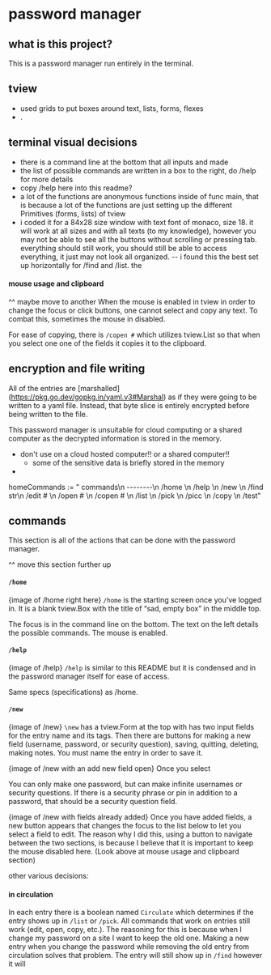 # password manager

## what is this project?
This is a password manager run entirely in the terminal. 

## tview
- used grids to put boxes around text, lists, forms, flexes
- .


## terminal visual decisions
- there is a command line at the bottom that all inputs and made
- the list of possible commands are written in a box to the right, do /help for more details
- copy /help here into this readme?
- a lot of the functions are anonymous functions inside of func main, that is because a lot of the functions are just setting up the different Primitives (forms, lists) of tview
- i coded it for a 84x28 size window with text font of monaco, size 18. it will work at all sizes and with all texts (to my knowledge), however you may not be able to see all the buttons without scrolling or pressing tab. everything should still work, you should still be able to access everything, it just may not look all organized.
	-- i found this the best set up horizontally for /find and /list. the 


#### mouse usage and clipboard
^^ maybe move to another 
When the mouse is enabled in tview in order to change the focus or click buttons, one cannot select and copy any text. To combat this, sometimes the mouse in disabled. 

For ease of copying, there is `/copen #` which utilizes tview.List so that when you select one one of the fields it copies it to the clipboard. 

## encryption and file writing
All of the entries are [marshalled] (https://pkg.go.dev/gopkg.in/yaml.v3#Marshal) as if they were going to be written to a yaml file. Instead, that byte slice is entirely encrypted before being written to the file. 

This password manager is unsuitable for cloud computing or a shared computer as the decrypted information is stored in the memory. 

- don't use on a cloud hosted computer!! or a shared computer!! 
  - some of the sensitive data is briefly stored in the memory 
- 

homeCommands := " commands\n --------\n /home \n /help \n /new \n /find str\n /edit # \n /open # \n /copen # \n /list \n /pick \n /picc \n /copy \n /test"

## commands
This section is all of the actions that can be done with the password manager.

^^ move this section further up

#### `/home`
{image of /home right here}
`/home` is the starting screen once you’ve logged in. It is a blank tview.Box with the title of “sad, empty box” in the middle top. 

The focus is in the command line on the bottom. The text on the left details the possible commands. The mouse is enabled. 

#### `/help`
{image of /help}
`/help` is similar to this README but it is condensed and in the password manager itself for ease of access. 

Same specs (specifications) as /home. 

#### `/new`
{image of /new}
`\new` has a tview.Form at the top with has two input fields for the entry name and its tags. Then there are buttons for making a new field (username, password, or security question), saving, quitting, deleting, making notes.
You must name the entry in order to save it. 

{image of /new with an add new field open}
Once you select 

You can only make one password, but can make infinite usernames or security questions. If there is a security phrase or pin in addition to a password, that should be a security question field.


{image of /new with fields already added}
Once you have added fields, a new button appears that changes the focus to the list below to let you select a field to edit. The reason why I did this, using a button to navigate between the two sections, is because I believe that it is important to keep the mouse disabled here. (Look above at mouse usage and clipboard section) 



other various decisions:


#### in circulation
In each entry there is a boolean named `Circulate` which determines if the entry shows up in `/list` or `/pick`. All commands that work on entries still work (edit, open, copy, etc.). The reasoning for this is because when I change my password on a site I want to keep the old one. Making a new entry when you change the password while removing the old entry from circulation solves that problem. The entry will still show up in `/find` however it will 
